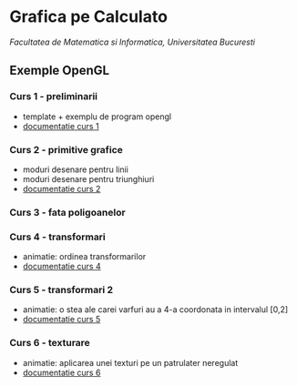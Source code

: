 # Grafica pe Calculato
*Facultatea de Matematica si Informatica, Universitatea Bucuresti*

## Exemple OpenGL

### Curs 1 - preliminarii
- template + exemplu de program opengl
- [documentatie curs 1](/documentation/curs1.md) 
### Curs 2 - primitive grafice
- moduri desenare pentru linii
- moduri desenare pentru triunghiuri
- [documentatie curs 2](/documentation/curs2.md)
### Curs 3 - fata poligoanelor
### Curs 4 - transformari
- animatie: ordinea transformarilor
- [documentatie curs 4](/documentation/curs4.md)
### Curs 5 - transformari 2
- animatie: o stea ale carei varfuri au a 4-a coordonata in intervalul [0,2]
- [documentatie curs 5](/documentation/curs5.md)
### Curs 6 - texturare
- animatie: aplicarea unei texturi pe un patrulater neregulat
- [documentatie curs 6](/documentation/curs6.md)